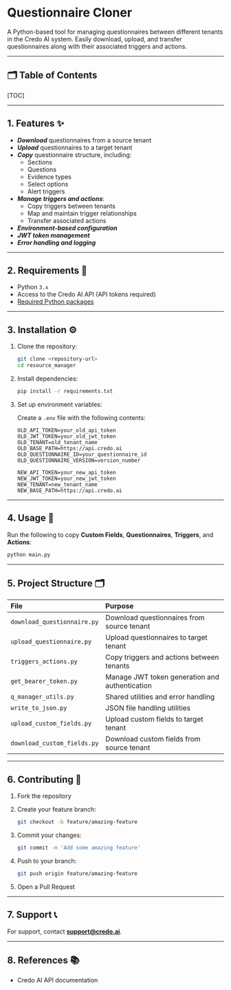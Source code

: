<!-- omit in toc -->
# Questionnaire Cloner

A Python-based tool for managing questionnaires between different tenants in the Credo AI system.
Easily download, upload, and transfer questionnaires along with their associated triggers and actions.

---
<!-- omit in toc -->
## 🗂️ Table of Contents
[TOC]

---

## 1. Features ✨

- ***Download*** questionnaires from a source tenant
- ***Upload*** questionnaires to a target tenant
- ***Copy*** questionnaire structure, including:
  - Sections
  - Questions
  - Evidence types
  - Select options
  - Alert triggers
- ***Manage triggers and actions***:
  - Copy triggers between tenants
  - Map and maintain trigger relationships
  - Transfer associated actions
- ***Environment-based configuration***
- ***JWT token management***
- ***Error handling and logging***

---

## 2. Requirements 🧰

- Python `3.x`
- Access to the Credo AI API (API tokens required)
- [Required Python packages](requirements.txt)

---

## 3. Installation ⚙️

1. Clone the repository:

    ```bash
    git clone <repository-url>
    cd resource_manager
    ```

2. Install dependencies:

    ```bash
    pip install -r requirements.txt
    ```

3. Set up environment variables:

   Create a `.env` file with the following contents:

    ```dotenv
    OLD_API_TOKEN=your_old_api_token
    OLD_JWT_TOKEN=your_old_jwt_token
    OLD_TENANT=old_tenant_name
    OLD_BASE_PATH=https://api.credo.ai
    OLD_QUESTIONNAIRE_ID=your_questionnaire_id
    OLD_QUESTIONNAIRE_VERSION=version_number

    NEW_API_TOKEN=your_new_api_token
    NEW_JWT_TOKEN=your_new_jwt_token
    NEW_TENANT=new_tenant_name
    NEW_BASE_PATH=https://api.credo.ai
    ```

---

## 4. Usage 🚀

Run the following to copy **Custom Fields**, **Questionnaires**, **Triggers**, and **Actions**:

```bash
python main.py
```

---

## 5. Project Structure 🗂️

| File | Purpose |
|:---|:---|
| `download_questionnaire.py` | Download questionnaires from source tenant |
| `upload_questionnaire.py` | Upload questionnaires to target tenant |
| `triggers_actions.py` | Copy triggers and actions between tenants |
| `get_bearer_token.py` | Manage JWT token generation and authentication |
| `q_manager_utils.py` | Shared utilities and error handling |
| `write_to_json.py` | JSON file handling utilities |
| `upload_custom_fields.py` | Upload custom fields to target tenant |
| `download_custom_fields.py` | Download custom fields from source tenant |

---

## 6. Contributing 🤝

1. Fork the repository
2. Create your feature branch:

    ```bash
    git checkout -b feature/amazing-feature
    ```

3. Commit your changes:

    ```bash
    git commit -m 'Add some amazing feature'
    ```

4. Push to your branch:

    ```bash
    git push origin feature/amazing-feature
    ```

5. Open a Pull Request

---

## 7. Support 📞

For support, contact **support@credo.ai**.

---

## 8. References 📚

- Credo AI API documentation
